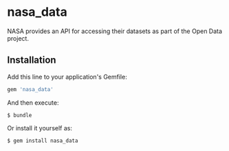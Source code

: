 # nasa_data

NASA provides an API for accessing their datasets as part of the Open Data project.

## Installation

Add this line to your application's Gemfile:

```ruby
gem 'nasa_data'
```

And then execute:

    $ bundle

Or install it yourself as:

    $ gem install nasa_data
